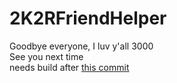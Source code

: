 # 2K2RFriendHelper
Goodbye everyone, I luv y'all 3000  
See you next time  
needs build after [this commit](https://github.com/lambda-client/lambda/commit/60e26d24f78264ac23799862a0bba0b410761bb0)